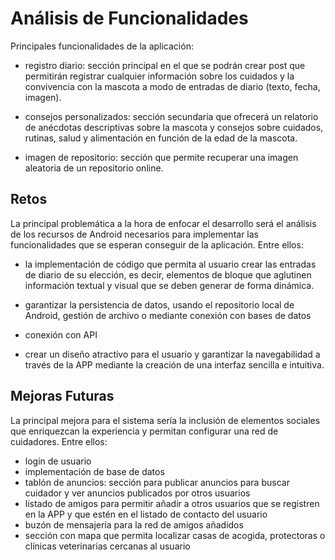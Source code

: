 # Análisis de Funcionalidades

Principales funcionalidades de la aplicación:

- registro diario: sección principal en el que se podrán crear post que permitirán registrar cualquier información sobre los cuidados y la convivencia con la mascota a modo de entradas de diario (texto, fecha, imagen).

- consejos personalizados: sección secundaria que ofrecerá un relatorio de anécdotas descriptivas sobre la mascota y consejos sobre cuidados, rutinas, salud y alimentación en función de la edad de la mascota.

- imagen de repositorio: sección que permite recuperar una imagen aleatoria de un repositorio online.

## Retos

La principal problemática a la hora de enfocar el desarrollo será el análisis de los recursos de Android necesarios para implementar las funcionalidades que se esperan conseguir de la aplicación. Entre ellos:

- la implementación de código que permita al usuario crear las entradas de diario de su elección, es decir, elementos de bloque que aglutinen información textual y visual que se deben generar de forma dinámica.

- garantizar la persistencia de datos, usando el repositorio local de Android, gestión de archivo o mediante conexión con bases de datos

- conexión con API 

- crear un diseño atractivo para el usuario y garantizar la navegabilidad a través de la APP mediante la creación de una interfaz sencilla e intuitiva.


## Mejoras Futuras

La principal mejora para el sistema sería la inclusión de elementos sociales que enriquezcan la experiencia y permitan configurar una red de cuidadores. Entre ellos:

- login de usuario
- implementación de base de datos 
- tablón de anuncios: sección para publicar anuncios para buscar cuidador y ver anuncios publicados por otros usuarios
- listado de amigos para permitir añadir a otros usuarios que se registren en la APP y que estén en el listado de contacto del usuario
- buzón de mensajería para la red de amigos añadidos
- sección con mapa que permita localizar casas de acogida, protectoras o clínicas veterinarias cercanas al usuario 


